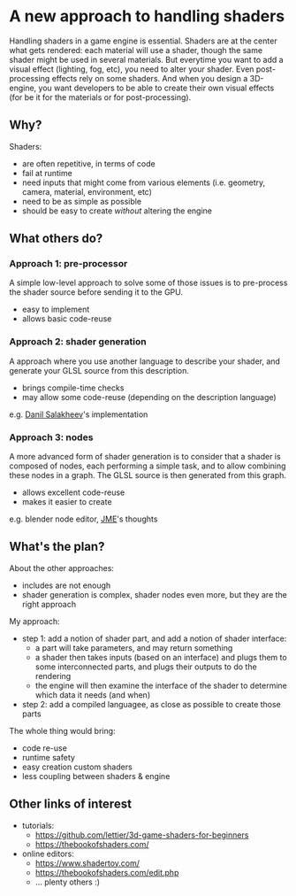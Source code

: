 # A new approach to handling shaders

Handling shaders in a game engine is essential.
Shaders are at the center what gets rendered: each material will use a shader, though the same shader might be used in several materials. But everytime you want to add a visual effect (lighting, fog, etc), you need to alter your shader. Even post-processing effects rely on some shaders. And when you design a 3D-engine, you want developers to be able to create their own visual effects (for be it for the materials or for post-processing).

## Why?

Shaders:

- are often repetitive, in terms of code
- fail at runtime
- need inputs that might come from various elements (i.e. geometry, camera, material, environment, etc)
- need to be as simple as possible
- should be easy to create *without* altering the engine

## What others do?

### Approach 1: pre-processor

A simple low-level approach to solve some of those issues is to pre-process the shader source before sending it to the GPU.

- easy to implement
- allows basic code-reuse

### Approach 2: shader generation

A approach where you use another language to describe your shader, and generate your GLSL source from this description.

- brings compile-time checks
- may allow some code-reuse (depending on the description language)

e.g. [Danil Salakheev](https://github.com/dananas/kotlin-glsl)'s implementation

### Approach 3: nodes

A more advanced form of shader generation is to consider that a shader is composed of nodes, each performing a simple task, and to allow combining these nodes in a graph. The GLSL source is then generated from this graph.

- allows excellent code-reuse
- makes it easier to create

e.g. blender node editor, [JME](https://wiki.jmonkeyengine.org/jme3/advanced/jme3_shadernodes.html)'s thoughts

## What's the plan?

About the other approaches:

- includes are not enough
- shader generation is complex, shader nodes even more, but they are the right approach

My approach:

- step 1: add a notion of shader part, and add a notion of shader interface:
  * a part will take parameters, and may return something
  * a shader then takes inputs (based on an interface) and plugs them to some interconnected parts, and plugs their outputs to do the rendering
  * the engine will then examine the interface of the shader to determine which data it needs (and when)
- step 2: add a compiled languagee, as close as possible to create those parts

The whole thing would bring:

- code re-use
- runtime safety
- easy creation custom shaders
- less coupling between shaders & engine

## Other links of interest

- tutorials:
  * https://github.com/lettier/3d-game-shaders-for-beginners
  * https://thebookofshaders.com/
- online editors:
  * https://www.shadertoy.com/
  * https://thebookofshaders.com/edit.php
  * ... plenty others :)
